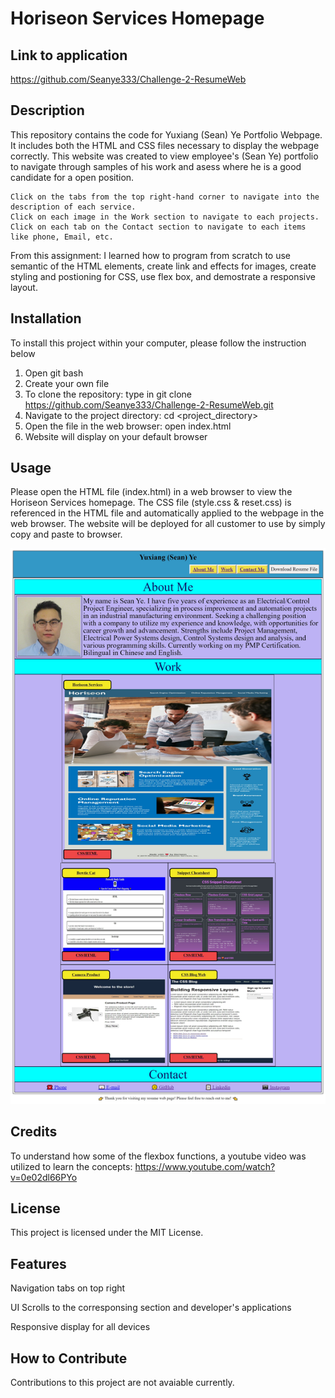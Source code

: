 # Horiseon Services Homepage
## Link to application 
https://github.com/Seanye333/Challenge-2-ResumeWeb

## Description
This repository contains the code for Yuxiang (Sean) Ye Portfolio Webpage. It includes both the HTML and CSS files necessary to display the webpage correctly.
This website was created to view employee's (Sean Ye) portfolio to navigate through samples of his work and asess where he is a good candidate for a open position. 

    Click on the tabs from the top right-hand corner to navigate into the description of each service. 
    Click on each image in the Work section to navigate to each projects. 
    Click on each tab on the Contact section to navigate to each items like phone, Email, etc. 

From this assignment: I learned how to program from scratch to use semantic of the HTML elements, create link and effects for images, create styling and postioning for CSS, use flex box, and demostrate a responsive layout. 

## Installation
To install this project within your computer, please follow the instruction below
1. Open git bash
2. Create your own file
3. To clone the repository: type in git clone https://github.com/Seanye333/Challenge-2-ResumeWeb.git
4. Navigate to the project directory: cd <project_directory>
5. Open the file in the web browser: open index.html
6. Website will display on your default browser

## Usage
Please open the HTML file (index.html) in a web browser to view the Horiseon Services homepage. The CSS file (style.css & reset.css) is referenced in the HTML file and automatically applied to the webpage in the web browser. The website will be deployed for all customer to use by simply copy and paste to browser.

![alt text](assets/images/Challenge2-resume-web-screenshot.jpg)

## Credits
To understand how some of the flexbox functions, a youtube video was utilized to learn the concepts: https://www.youtube.com/watch?v=0e02dl66PYo

## License
This project is licensed under the MIT License.

## Features

Navigation tabs on top right 

UI Scrolls to the corresponsing section and developer's applications

Responsive display for all devices 

## How to Contribute
Contributions to this project are not avaiable currently.
